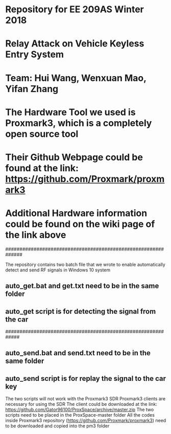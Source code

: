 # Repository for EE 209AS Winter 2018
# Relay Attack on Vehicle Keyless Entry System
# Team: Hui Wang, Wenxuan Mao, Yifan Zhang

# The Hardware Tool we used is Proxmark3, which is a completely open source tool
# Their Github Webpage could be found at the link: https://github.com/Proxmark/proxmark3
# Additional Hardware information could be found on the wiki page of the link above
##############################################################

The repository contains two batch file that we wrote to enable automatically detect and send RF signals in Windows 10 system
## auto_get.bat and get.txt need to be in the same folder
## auto_get script is for detecting the signal from the car 
#############################################################
## auto_send.bat and send.txt need to be in the same folder
## auto_send script is for replay the signal to the car key

The two scripts will not work with the Proxmark3 SDR
Proxmark3 clients are necessary for using the SDR
The client could be downloaded at the link: https://github.com/Gator96100/ProxSpace/archive/master.zip
The two scripts need to be placed in the ProxSpace-master folder
All the codes inside Proxmark3 repository (https://github.com/Proxmark/proxmark3) need to be downloaded and copied into the pm3 folder

